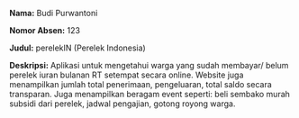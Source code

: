 
**Nama:** Budi Purwantoni

**Nomor Absen:** 123

**Judul:** perelekIN (Perelek Indonesia)  

**Deskripsi:** Aplikasi untuk mengetahui warga yang sudah membayar/ belum perelek iuran bulanan RT setempat secara online. Website juga menampilkan jumlah total penerimaan, pengeluaran, total saldo secara transparan. Juga menampilkan beragam event seperti: beli sembako murah subsidi dari perelek, jadwal pengajian, gotong royong warga.
